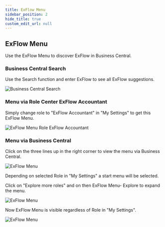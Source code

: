 ```yaml
---
title: ExFlow Menu
sidebar_position: 2
hide_title: true
custom_edit_url: null
---
```

## ExFlow Menu

Use the ExFlow Menu to discover ExFlow in Business Central.

### Business Central Search

Use the Search function and enter ExFlow to see all ExFlow suggestions.

![Business Central Search](@site/static/img/media/business-central-search-001.png)

### Menu via Role Center ExFlow Accountant

Simply change role to "ExFlow Accountant" in "My Settings" to get this
ExFlow Menu.

![ExFlow Menu Role ExFlow Accountant](@site/static/img/media/exflow-menu-001.png)

### Menu via Business Central

Click on the three lines up in the right corner to view the menu via
Business Central.

![ExFlow Menu](@site/static/img/media/exflow-menu-002-extended.png)

Depending on selected Role in "My Settings" a start menu will be
selected.

Click on "Explore more roles" and on then ExFlow Menu- Explore to expand
the menu.

![ExFlow Menu](@site/static/img/media/exflow-menu-003-extended.png)

Now ExFlow Menu is visible regardless of Role in "My Settings".

![ExFlow Menu](@site/static/img/media/exflow-menu-004-extended.png)
